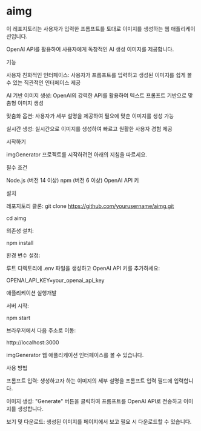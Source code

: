 # aimg
이 레포지토리는 사용자가 입력한 프롬프트를 토대로 이미지를 생성하는 웹 애플리케이션입니다.

OpenAI API를 활용하여 사용자에게 독창적인 AI 생성 이미지를 제공합니다.

기능

사용자 친화적인 인터페이스: 사용자가 프롬프트를 입력하고 생성된 이미지를 쉽게 볼 수 있는 직관적인 인터페이스 제공

AI 기반 이미지 생성: OpenAI의 강력한 API를 활용하여 텍스트 프롬프트 기반으로 맞춤형 이미지 생성

맞춤화 옵션: 사용자가 세부 설명을 제공하여 필요에 맞춘 이미지를 생성 가능

실시간 생성: 실시간으로 이미지를 생성하여 빠르고 원활한 사용자 경험 제공

시작하기

imgGenerator 프로젝트를 시작하려면 아래의 지침을 따르세요.

필수 조건

Node.js (버전 14 이상)
npm (버전 6 이상)
OpenAI API 키

설치

레포지토리 클론:
git clone https://github.com/yourusername/aimg.git


cd aimg

의존성 설치:

npm install

환경 변수 설정:

루트 디렉토리에 .env 파일을 생성하고 OpenAI API 키를 추가하세요:

OPENAI_API_KEY=your_openai_api_key

애플리케이션 실행개발

서버 시작:

npm start

브라우저에서 다음 주소로 이동:

http://localhost:3000

imgGenerator 웹 애플리케이션 인터페이스를 볼 수 있습니다.

사용 방법

프롬프트 입력: 생성하고자 하는 이미지의 세부 설명을 프롬프트 입력 필드에 입력합니다.

이미지 생성: "Generate" 버튼을 클릭하여 프롬프트를 OpenAI API로 전송하고 이미지를 생성합니다.

보기 및 다운로드: 생성된 이미지를 페이지에서 보고 필요 시 다운로드할 수 있습니다.
